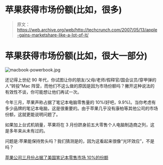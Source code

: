 # 苹果获得市场份额(比如，很多)

> 原文：<https://web.archive.org/web/http://techcrunch.com/2007/05/13/apple-gains-marketshare-like-a-lot-of-it/>

# 苹果获得市场份额(比如，很大一部分)

![macbook-powerbook.jpg](img/61d2129ba1e50ee95dbaa312c023cc7b.png)

还记得上世纪 90 年代，你试图让你的朋友/父母/老师/假释官/国会议员/穿甲弹的人“转投”Mac 阵营，而他们不这么做的原因是因为市场份额吗？撇开这种说法的有效性不谈，你可能想让他们再试一次。

今年三月，苹果声称占据了笔记本电脑零售量的 10%(好吧，9.9%)。当你考虑有多少品牌的笔记本电脑，这是很重要的。由于苹果几乎没有康柏等其他公司的市场份额，这就更能说明问题了。

如果加上台式机销量，苹果将在 3 月份跻身前五大零售个人电脑制造商之列，这是多年来从未有过的。

问题是:苹果能保持势头吗？我们猜测是的，因为这看起来很像“光环效应”，不是吗？

[苹果公司三月份占据了美国笔记本零售市场 10%的份额](https://web.archive.org/web/20201130120705/http://www.appleinsider.com/articles/07/05/11/apple_snags_10_percent_of_u_s_retail_notebook_sales_in_march.html)